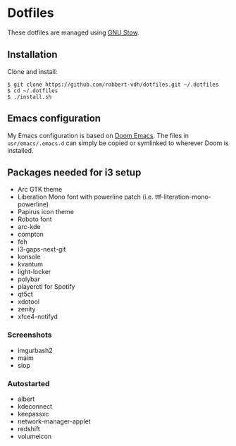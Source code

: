 # Dotfiles
These dotfiles are managed using
[GNU Stow](https://www.gnu.org/software/stow/stow.html).

## Installation

Clone and install:

```shell
$ git clone https://github.com/robbert-vdh/dotfiles.git ~/.dotfiles
$ cd ~/.dotfiles
$ ./install.sh
```

## Emacs configuration

My Emacs configuration is based on [Doom
Emacs](https://github.com/hlissner/doom-emacs). The files in
`usr/emacs/.emacs.d` can simply be copied or symlinked to wherever Doom is
installed.

## Packages needed for i3 setup

-   Arc GTK theme
-   Liberation Mono font with powerline patch (i.e. ttf-literation-mono-powerline)
-   Papirus icon theme
-   Roboto font
-   arc-kde
-   compton
-   feh
-   i3-gaps-next-git
-   konsole
-   kvantum
-   light-locker
-   polybar
-   playerctl for Spotify
-   qt5ct
-   xdotool
-   zenity
-   xfce4-notifyd

### Screenshots

-   imgurbash2
-   maim
-   slop

### Autostarted

-   albert
-   kdeconnect
-   keepassxc
-   network-manager-applet
-   redshift
-   volumeicon
